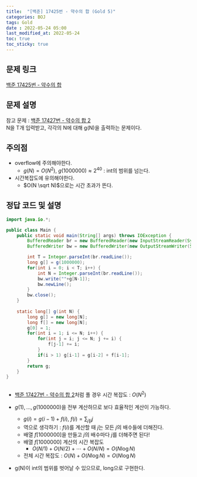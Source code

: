 ```yaml
---
title:  "[백준] 17425번 - 약수의 합 (Gold 5)"
categories: BOJ
tags: Gold
date : 2022-05-24 05:00
last_modified_at: 2022-05-24
toc: true
toc_sticky: true
---
```


## 문제 링크

[백준 17425번 - 약수의 합](https://www.acmicpc.net/problem/17425)

## 문제 설명

참고 문제 : [백준 17427번 - 약수의 합 2](https://www.acmicpc.net/problem/17427)  
N을 T개 입력받고, 각각의 N에 대해 g(N)을 출력하는 문제이다.

## 주의점

- overflow에 주의해야한다.  
  - $g(N) = O(N^2)$, $g(1000000) \approx 2^{40}$ : int의 범위를 넘는다.
- 시간복잡도에 유의해야한다.
  - $O(N \sqrt N)$으로는 시간 초과가 뜬다.

## 정답 코드 및 설명

```java
import java.io.*;

public class Main {
    public static void main(String[] args) throws IOException {
        BufferedReader br = new BufferedReader(new InputStreamReader(System.in));
        BufferedWriter bw = new BufferedWriter(new OutputStreamWriter(System.out));

        int T = Integer.parseInt(br.readLine());
        long g[] = g(1000000);
        for(int i = 0; i < T; i++) {
            int N = Integer.parseInt(br.readLine());
            bw.write(""+g[N-1]);
            bw.newLine();
        }
        bw.close();
    }
    
    static long[] g(int N) {
        long g[] = new long[N];
        long f[] = new long[N];
        g[0] = 1;
        for(int i = 1; i <= N; i++) {
            for(int j = i; j <= N; j += i) {
                f[j-1] += i;
            }
            if(i > 1) g[i-1] = g[i-2] + f[i-1];
        }
        return g;
    }
}
    

```

- [백준 17427번 - 약수의 합 2](/백준/boj-silver-17427/)처럼 풀 경우 시간 복잡도 : $O(N^2)$

- $g(1), ... , g(1000000)$을 전부 계산하므로 보다 효율적인 계산이 가능하다.

  - $g(i) = g(i-1) + f(i)$, $f(i) = \displaystyle \sum_{j\|i} j$
  - 역으로 생각하기 : $f(i)$를 계산할 때 $j$는 모든 $j$의 배수들에 더해진다.
  - 배열 $f[1000000]$을 만들고 $j$의 배수마다 $j$를 더해주면 된다!
  - 배열 $f[1000000]$ 계산의 시간 복잡도
    - $O(N/1) + O(N/2) + \cdots + O(N/N) = O(N\log N)$
  - 전체 시간 복잡도 : $O(N) + O(N\log N) = O(N\log N)$

- g(N)이 int의 범위를 벗어날 수 있으므로, long으로 구현한다.
